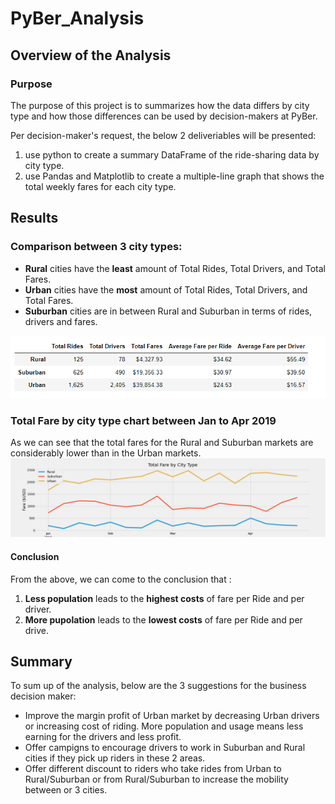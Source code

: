 # PyBer_Analysis

## Overview of the Analysis
### Purpose
The purpose of this project is to summarizes how the data differs by city type and how those differences can be used by decision-makers at PyBer.

Per decision-maker's request, the below 2 deliveriables will be presented:
1. use python to create a summary DataFrame of the ride-sharing data by city type.
2. use Pandas and Matplotlib to create a multiple-line graph that shows the total weekly fares for each city type.

## Results
### Comparison between 3 city types:
  - **Rural** cities have the **least** amount of Total Rides, Total Drivers, and Total Fares. 
  - **Urban** cities have the **most** amount of Total Rides, Total Drivers, and Total Fares. 
  - **Suburban** cities are in between Rural and Suburban in terms of rides, drivers and fares.

![](analysis/summary_data.png)

### Total Fare by city type chart between Jan to Apr 2019
As we can see that the total fares for the Rural and Suburban markets are considerably lower than in the Urban markets. 
![](analysis/PyBer_fare_summary.png)

#### Conclusion 
From the above, we can come to the conclusion that :
1. **Less population** leads to the **highest costs** of fare per Ride and per driver.
2. **More pupolation** leads to the **lowest costs** of fare per Ride and per drive.

## Summary
To sum up of the analysis, below are the 3 suggestions for the business decision maker:
 - Improve the margin profit of Urban market by decreasing Urban drivers or increasing cost of riding. More population and usage means less earning for the drivers and less profit.
 - Offer campigns to encourage drivers to work in Suburban and Rural cities if they pick up riders in these 2 areas.
 - Offer different discount to riders who take rides from Urban to Rural/Suburban or from Rural/Suburban to increase the mobility between or 3 cities.
